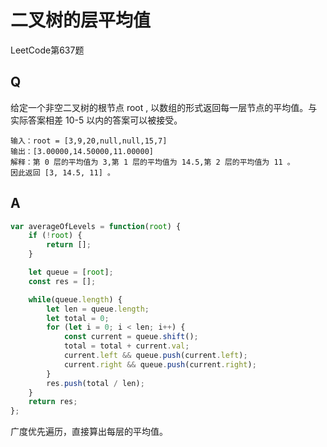# 二叉树的层平均值

LeetCode第637题

## Q
给定一个非空二叉树的根节点 root , 以数组的形式返回每一层节点的平均值。与实际答案相差 10-5 以内的答案可以被接受。
```
输入：root = [3,9,20,null,null,15,7]
输出：[3.00000,14.50000,11.00000]
解释：第 0 层的平均值为 3,第 1 层的平均值为 14.5,第 2 层的平均值为 11 。
因此返回 [3, 14.5, 11] 。
```

## A
```javascript
var averageOfLevels = function(root) {
    if (!root) {
        return [];
    }

    let queue = [root];
    const res = [];

    while(queue.length) {
        let len = queue.length;
        let total = 0;
        for (let i = 0; i < len; i++) {
            const current = queue.shift();
            total = total + current.val;
            current.left && queue.push(current.left);
            current.right && queue.push(current.right);
        }
        res.push(total / len);
    }
    return res;
};
```
广度优先遍历，直接算出每层的平均值。